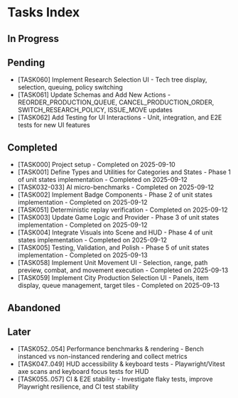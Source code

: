 # Tasks Index

## In Progress

## Pending

- [TASK060] Implement Research Selection UI - Tech tree display, selection, queuing, policy switching
- [TASK061] Update Schemas and Add New Actions - REORDER_PRODUCTION_QUEUE, CANCEL_PRODUCTION_ORDER, SWITCH_RESEARCH_POLICY, ISSUE_MOVE updates
- [TASK062] Add Testing for UI Interactions - Unit, integration, and E2E tests for new UI features

## Completed

- [TASK000] Project setup - Completed on 2025-09-10
- [TASK001] Define Types and Utilities for Categories and States - Phase 1 of unit states implementation - Completed on 2025-09-12
- [TASK032-033] AI micro-benchmarks - Completed on 2025-09-12
- [TASK002] Implement Badge Components - Phase 2 of unit states implementation - Completed on 2025-09-12
- [TASK051] Deterministic replay verification - Completed on 2025-09-12
- [TASK003] Update Game Logic and Provider - Phase 3 of unit states implementation - Completed on 2025-09-12
- [TASK004] Integrate Visuals into Scene and HUD - Phase 4 of unit states implementation - Completed on 2025-09-12
- [TASK005] Testing, Validation, and Polish - Phase 5 of unit states implementation - Completed on 2025-09-13
- [TASK058] Implement Unit Movement UI - Selection, range, path preview, combat, and movement execution - Completed on 2025-09-13
- [TASK059] Implement City Production Selection UI - Panels, item display, queue management, target tiles - Completed on 2025-09-13

## Abandoned


## Later

- [TASK052..054] Performance benchmarks & rendering - Bench instanced vs non-instanced rendering and collect metrics
- [TASK047..049] HUD accessibility & keyboard tests - Playwright/Vitest axe scans and keyboard focus tests for HUD
- [TASK055..057] CI & E2E stability - Investigate flaky tests, improve Playwright resilience, and CI test stability